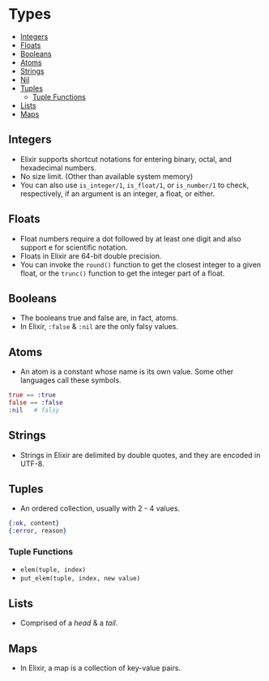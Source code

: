 # Types

<!-- TOC -->

- [Integers](#integers)
- [Floats](#floats)
- [Booleans](#booleans)
- [Atoms](#atoms)
- [Strings](#strings)
- [Nil](#nil)
- [Tuples](#tuples)
  - [Tuple Functions](#tuple-functions)
- [Lists](#lists)
- [Maps](#maps)

<!-- /TOC -->

## Integers
- Elixir supports shortcut notations for entering binary, octal, and hexadecimal numbers.
- No size limit. (Other than available system memory)
- You can also use `is_integer/1`, `is_float/1`, or `is_number/1` to check, respectively, if an argument is an integer, a float, or either.

## Floats
- Float numbers require a dot followed by at least one digit and also support e for scientific notation.
- Floats in Elixir are 64-bit double precision.
- You can invoke the `round()` function to get the closest integer to a given float, or the `trunc()` function to get the integer part of a float.

## Booleans
- The booleans true and false are, in fact, atoms.
- In Elixir, `:false` & `:nil` are the only falsy values.

## Atoms
- An atom is a constant whose name is its own value. Some other languages call these symbols.
```elixir
true == :true
false == :false
:nil   # falsy
```

## Strings
- Strings in Elixir are delimited by double quotes, and they are encoded in UTF-8.

## Tuples
- An ordered collection, usually with 2 - 4 values.
```elixir
{:ok, content}
{:error, reason}
```
### Tuple Functions
- `elem(tuple, index)`
- `put_elem(tuple, index, new value)`

## Lists
- Comprised of a *head* & a *tail*.
<!-- - **keyword-lists** -->

## Maps
- In Elixir, a map is a collection of key-value pairs.
